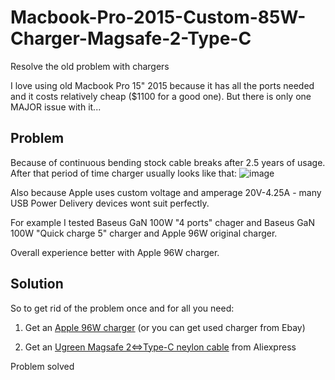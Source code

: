 # Macbook-Pro-2015-Custom-85W-Charger-Magsafe-2-Type-C
Resolve the old problem with chargers

I love using old Macbook Pro 15" 2015 because it has all the ports needed and it costs relatively cheap ($1100 for a good one). But there is only one MAJOR issue with it...

## Problem
Because of continuous bending stock cable breaks after 2.5 years of usage. After that period of time charger usually looks like that:
![image](https://user-images.githubusercontent.com/28014318/174065227-2fda2758-f655-48d9-ba44-654652d846cb.png)

Also because Apple uses custom voltage and amperage 20V-4.25A - many USB Power Delivery devices wont suit perfectly. 

For example I tested Baseus GaN 100W "4 ports" chager and Baseus GaN 100W "Quick charge 5" charger and Apple 96W original charger. 

Overall experience better with Apple 96W charger.


## Solution

So to get rid of the problem once and for all you need:

1. Get an [Apple 96W charger](https://www.apple.com/shop/product/MX0J2AM/A/96w-usb-c-power-adapter) (or you can get used charger from Ebay)

2. Get an [Ugreen Magsafe 2<=>Type-C neylon cable](aliexpress.com/item/1005003894222611.html) from Aliexpress

Problem solved

